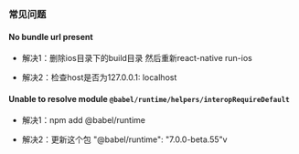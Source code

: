 ### 常见问题

#### No bundle url present

  * 解决1：删除ios目录下的build目录 然后重新react-native run-ios
  
  * 解决2：检查host是否为127.0.0.1: localhost

#### Unable to resolve module `@babel/runtime/helpers/interopRequireDefault`

  * 解决1：npm add @babel/runtime
  
  * 解决2：更新这个包 "@babel/runtime": "7.0.0-beta.55"v